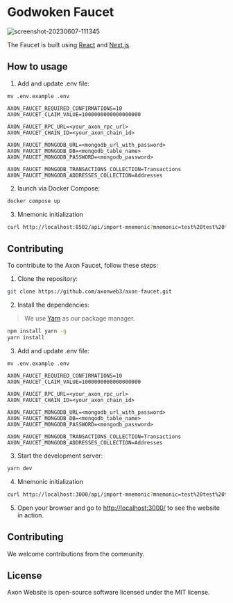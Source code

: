 # Godwoken Faucet

![screenshot-20230607-111345](https://github.com/lee920217/godwoken-faucet/assets/11926244/cfd7b9e4-eadf-4f9d-b8f5-7381e88aac0a)


The Faucet is built using [React](https://reactjs.org/) and [Next.js](https://www.nextjs.com).

## How to usage

1. Add and update .env file:
```
mv .env.example .env
```

```env
AXON_FAUCET_REQUIRED_CONFIRMATIONS=10
AXON_FAUCET_CLAIM_VALUE=1000000000000000000

AXON_FAUCET_RPC_URL=<your_axon_rpc_url>
AXON_FAUCET_CHAIN_ID=<your_axon_chain_id>

AXON_FAUCET_MONGODB_URL=<mongodb_url_with_password>
AXON_FAUCET_MONGODB_DB=<mongodb_table_name>
AXON_FAUCET_MONGODB_PASSWORD=<mongodb_password>

AXON_FAUCET_MONGODB_TRANSACTIONS_COLLECTION=Transactions
AXON_FAUCET_MONGODB_ADDRESSES_COLLECTION=Addresses
```

2. launch via Docker Compose:
```bash
docker compose up
```

3. Mnemonic initialization
```bash
curl http://localhost:8502/api/import-mnemonic?mnemonic=test%20test%20test%20test%20test%20test%20test%20test%20test%20test%20test%20junk
```

## Contributing 

To contribute to the Axon Faucet, follow these steps:

1. Clone the repository:

```bash
git clone https://github.com/axonweb3/axon-faucet.git
```

2. Install the dependencies:
> We use [Yarn](https://yarnpkg.com/) as our package manager.

```bash
npm install yarn -g
yarn install
```

3. Add and update .env file:
```
mv .env.example .env
```

```env
AXON_FAUCET_REQUIRED_CONFIRMATIONS=10
AXON_FAUCET_CLAIM_VALUE=1000000000000000000

AXON_FAUCET_RPC_URL=<your_axon_rpc_url>
AXON_FAUCET_CHAIN_ID=<your_axon_chain_id>

AXON_FAUCET_MONGODB_URL=<mongodb_url_with_password>
AXON_FAUCET_MONGODB_DB=<mongodb_table_name>
AXON_FAUCET_MONGODB_PASSWORD=<mongodb_password>

AXON_FAUCET_MONGODB_TRANSACTIONS_COLLECTION=Transactions
AXON_FAUCET_MONGODB_ADDRESSES_COLLECTION=Addresses
```

3. Start the development server:

```bash
yarn dev
```

4. Mnemonic initialization
```bash
curl http://localhost:3000/api/import-mnemonic?mnemonic=test%20test%20test%20test%20test%20test%20test%20test%20test%20test%20test%20junk
```

5. Open your browser and go to [http://localhost:3000/](http://localhost:3000/) to see the website in action.

## Contributing

We welcome contributions from the community.

## License

Axon Website is open-source software licensed under the MIT license.
